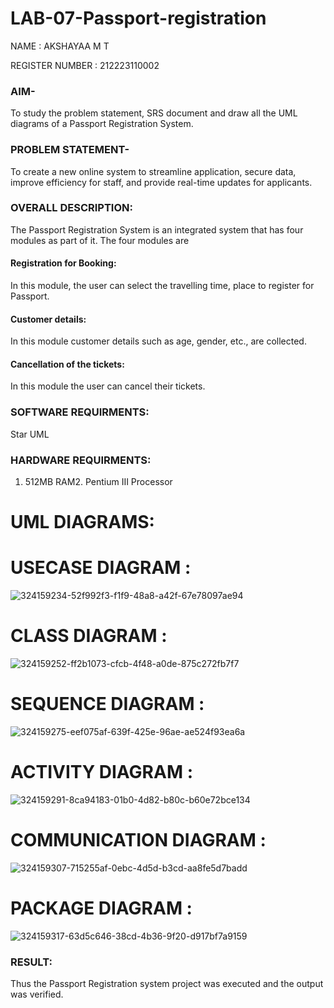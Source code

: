 # LAB-07-Passport-registration
NAME : AKSHAYAA M T

REGISTER NUMBER : 212223110002

### AIM-
To study the problem statement, SRS document and draw all the UML diagrams of a
Passport Registration System.

### PROBLEM STATEMENT-
To create a new online system to streamline application, secure data, improve efficiency for staff, and provide real-time updates for applicants.

### OVERALL DESCRIPTION:
The Passport Registration System is an integrated system that has four modules as part of
it. The four modules are
#### Registration for Booking:
In this module, the user can select the travelling time, place to register for Passport.
#### Customer details:
In this module customer details such as age, gender, etc., are collected.
#### Cancellation of the tickets:
In this module the user can cancel their tickets.
### SOFTWARE REQUIRMENTS:
Star UML
### HARDWARE REQUIRMENTS:
1. 512MB RAM2. Pentium III Processor

# UML DIAGRAMS:
# USECASE DIAGRAM :
![324159234-52f992f3-f1f9-48a8-a42f-67e78097ae94](https://github.com/user-attachments/assets/4897d489-ee20-4c96-a683-8258c015ac55)

# CLASS DIAGRAM :

![324159252-ff2b1073-cfcb-4f48-a0de-875c272fb7f7](https://github.com/user-attachments/assets/2c469062-ac4f-49e5-b51a-316a1b9c84e7)

# SEQUENCE DIAGRAM :
![324159275-eef075af-639f-425e-96ae-ae524f93ea6a](https://github.com/user-attachments/assets/20bafb68-a454-4083-b566-82b1352f9b92)

# ACTIVITY DIAGRAM :
![324159291-8ca94183-01b0-4d82-b80c-b60e72bce134](https://github.com/user-attachments/assets/ec7a7c96-952b-4c52-be15-324bebfe9ba2)

# COMMUNICATION DIAGRAM :
![324159307-715255af-0ebc-4d5d-b3cd-aa8fe5d7badd](https://github.com/user-attachments/assets/b973d31a-a61d-4ead-81c5-9a4e8432393b)

# PACKAGE DIAGRAM :
![324159317-63d5c646-38cd-4b36-9f20-d917bf7a9159](https://github.com/user-attachments/assets/07912c0a-5ca0-4afa-a4f0-484dd2803783)


### RESULT:
Thus the Passport Registration system project was executed and the output was verified.
